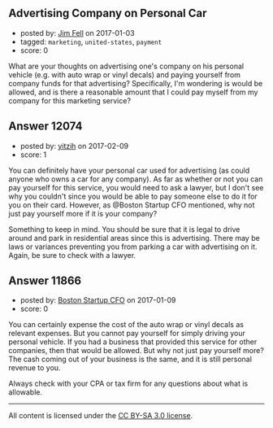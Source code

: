 ## Advertising Company on Personal Car

- posted by: [Jim Fell](https://stackexchange.com/users/74611/jim-fell) on 2017-01-03
- tagged: `marketing`, `united-states`, `payment`
- score: 0

<p>What are your thoughts on advertising one's company on his personal vehicle (e.g. with auto wrap or vinyl decals) and paying yourself from company funds for that advertising?  Specifically, I'm wondering is would be allowed, and is there a reasonable amount that I could pay myself from my company for this marketing service?</p>



## Answer 12074

- posted by: [yitzih](https://stackexchange.com/users/4216900/yitzih) on 2017-02-09
- score: 1

<p>You can definitely have your personal car used for advertising (as could anyone who owns a car for any company). As far as whether or not you can pay yourself for this service, you would need to ask a lawyer, but I don't see why you couldn't since you would be able to pay someone else to do it for you on their card. However, as @Boston Startup CFO mentioned, why not just pay yourself more if it is your company?</p>

<p>Something to keep in mind. You should be sure that it is legal to drive around and park in residential areas since this is advertising. There may be laws or variances preventing you from parking a car with advertising on it. Again, be sure to check with a lawyer.</p>



## Answer 11866

- posted by: [Boston Startup CFO](https://stackexchange.com/users/9992633/boston-startup-cfo) on 2017-01-09
- score: 0

<p>You can certainly expense the cost of the auto wrap or vinyl decals as relevant expenses.  But you cannot pay yourself for simply driving your personal vehicle. If you had a business that provided this service for other companies, then that would be allowed.  But why not just pay yourself more?  The cash coming out of your business is the same, and it is still personal revenue to you.</p>

<p>Always check with your CPA or tax firm for any questions about what is allowable.</p>




---

All content is licensed under the [CC BY-SA 3.0 license](https://creativecommons.org/licenses/by-sa/3.0/).
